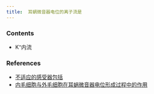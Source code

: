 ```yaml
---
title:  耳蜗微音器电位的离子流是
--- 
```


### Contents
- K⁺内流

### References
- [不适应的感受器包括](/不适应的感受器包括)
- [内毛细胞与外毛细胞在耳蜗微音器电位形成过程中的作用](/内毛细胞与外毛细胞在耳蜗微音器电位形成过程中的作用)

